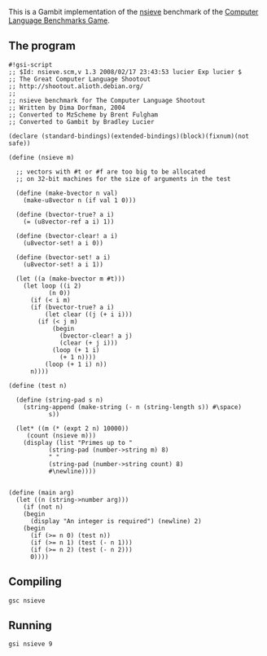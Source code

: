 This is a Gambit implementation of the
[nsieve](http://shootout.alioth.debian.org/gp4sandbox/benchmark.php?test=nsieve&lang=all)
benchmark of the [Computer Language Benchmarks
Game](Programming%20language%20shootout.md).

## The program

    #!gsi-script
    ;; $Id: nsieve.scm,v 1.3 2008/02/17 23:43:53 lucier Exp lucier $
    ;; The Great Computer Language Shootout
    ;; http://shootout.alioth.debian.org/
    ;;
    ;; nsieve benchmark for The Computer Language Shootout
    ;; Written by Dima Dorfman, 2004
    ;; Converted to MzScheme by Brent Fulgham
    ;; Converted to Gambit by Bradley Lucier
    
    (declare (standard-bindings)(extended-bindings)(block)(fixnum)(not safe))
    
    (define (nsieve m)
    
      ;; vectors with #t or #f are too big to be allocated
      ;; on 32-bit machines for the size of arguments in the test
      
      (define (make-bvector n val)
        (make-u8vector n (if val 1 0)))
      
      (define (bvector-true? a i)
        (= (u8vector-ref a i) 1))
      
      (define (bvector-clear! a i)
        (u8vector-set! a i 0))
      
      (define (bvector-set! a i)
        (u8vector-set! a i 1))
      
      (let ((a (make-bvector m #t)))
        (let loop ((i 2)
               (n 0))
          (if (< i m)
          (if (bvector-true? a i)
              (let clear ((j (+ i i)))
            (if (< j m)
                (begin
                  (bvector-clear! a j)
                  (clear (+ j i)))
                (loop (+ 1 i)
                  (+ 1 n))))
              (loop (+ 1 i) n))
          n))))
    
    (define (test n)
      
      (define (string-pad s n)
        (string-append (make-string (- n (string-length s)) #\space)
               s))
      
      (let* ((m (* (expt 2 n) 10000))
         (count (nsieve m)))
        (display (list "Primes up to "
               (string-pad (number->string m) 8)
               " "
               (string-pad (number->string count) 8)
               #\newline))))
    
    
    (define (main arg)
      (let ((n (string->number arg)))
        (if (not n)
        (begin
          (display "An integer is required") (newline) 2)
        (begin
          (if (>= n 0) (test n))
          (if (>= n 1) (test (- n 1)))
          (if (>= n 2) (test (- n 2)))
          0))))

## Compiling

    gsc nsieve

## Running

    gsi nsieve 9
